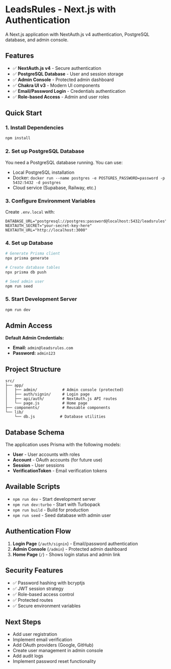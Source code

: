 # LeadsRules - Next.js with Authentication

A Next.js application with NextAuth.js v4 authentication, PostgreSQL database, and admin console.

## Features

- ✅ **NextAuth.js v4** - Secure authentication
- ✅ **PostgreSQL Database** - User and session storage
- ✅ **Admin Console** - Protected admin dashboard
- ✅ **Chakra UI v3** - Modern UI components
- ✅ **Email/Password Login** - Credentials authentication
- ✅ **Role-based Access** - Admin and user roles

## Quick Start

### 1. Install Dependencies
```bash
npm install
```

### 2. Set up PostgreSQL Database

You need a PostgreSQL database running. You can use:
- Local PostgreSQL installation
- Docker: `docker run --name postgres -e POSTGRES_PASSWORD=password -p 5432:5432 -d postgres`
- Cloud service (Supabase, Railway, etc.)

### 3. Configure Environment Variables

Create `.env.local` with:
```env
DATABASE_URL="postgresql://postgres:password@localhost:5432/leadsrules"
NEXTAUTH_SECRET="your-secret-key-here"
NEXTAUTH_URL="http://localhost:3000"
```

### 4. Set up Database

```bash
# Generate Prisma client
npx prisma generate

# Create database tables
npx prisma db push

# Seed admin user
npm run seed
```

### 5. Start Development Server

```bash
npm run dev
```

## Admin Access

**Default Admin Credentials:**
- **Email:** `admin@leadsrules.com`
- **Password:** `admin123`

## Project Structure

```
src/
├── app/
│   ├── admin/           # Admin console (protected)
│   ├── auth/signin/     # Login page
│   ├── api/auth/        # NextAuth.js API routes
│   └── page.js          # Home page
├── components/          # Reusable components
└── lib/
    └── db.js           # Database utilities
```

## Database Schema

The application uses Prisma with the following models:
- **User** - User accounts with roles
- **Account** - OAuth accounts (for future use)
- **Session** - User sessions
- **VerificationToken** - Email verification tokens

## Available Scripts

- `npm run dev` - Start development server
- `npm run dev:turbo` - Start with Turbopack
- `npm run build` - Build for production
- `npm run seed` - Seed database with admin user

## Authentication Flow

1. **Login Page** (`/auth/signin`) - Email/password authentication
2. **Admin Console** (`/admin`) - Protected admin dashboard
3. **Home Page** (`/`) - Shows login status and admin link

## Security Features

- ✅ Password hashing with bcryptjs
- ✅ JWT session strategy
- ✅ Role-based access control
- ✅ Protected routes
- ✅ Secure environment variables

## Next Steps

- Add user registration
- Implement email verification
- Add OAuth providers (Google, GitHub)
- Create user management in admin console
- Add audit logs
- Implement password reset functionality
